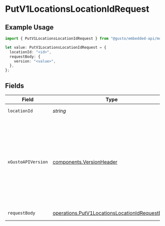 # PutV1LocationsLocationIdRequest

## Example Usage

```typescript
import { PutV1LocationsLocationIdRequest } from "@gusto/embedded-api/models/operations/putv1locationslocationid.js";

let value: PutV1LocationsLocationIdRequest = {
  locationId: "<id>",
  requestBody: {
    version: "<value>",
  },
};
```

## Fields

| Field                                                                                                                                                                                                                        | Type                                                                                                                                                                                                                         | Required                                                                                                                                                                                                                     | Description                                                                                                                                                                                                                  |
| ---------------------------------------------------------------------------------------------------------------------------------------------------------------------------------------------------------------------------- | ---------------------------------------------------------------------------------------------------------------------------------------------------------------------------------------------------------------------------- | ---------------------------------------------------------------------------------------------------------------------------------------------------------------------------------------------------------------------------- | ---------------------------------------------------------------------------------------------------------------------------------------------------------------------------------------------------------------------------- |
| `locationId`                                                                                                                                                                                                                 | *string*                                                                                                                                                                                                                     | :heavy_check_mark:                                                                                                                                                                                                           | The UUID of the location                                                                                                                                                                                                     |
| `xGustoAPIVersion`                                                                                                                                                                                                           | [components.VersionHeader](../../models/components/versionheader.md)                                                                                                                                                         | :heavy_minus_sign:                                                                                                                                                                                                           | Determines the date-based API version associated with your API call. If none is provided, your application's [minimum API version](https://docs.gusto.com/embedded-payroll/docs/api-versioning#minimum-api-version) is used. |
| `requestBody`                                                                                                                                                                                                                | [operations.PutV1LocationsLocationIdRequestBody](../../models/operations/putv1locationslocationidrequestbody.md)                                                                                                             | :heavy_check_mark:                                                                                                                                                                                                           | Update a location                                                                                                                                                                                                            |